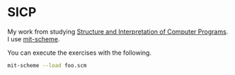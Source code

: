 # SICP

My work from studying [Structure and Interpretation of Computer Programs][sicp]. I use [mit-scheme][].

You can execute the exercises with the following.

```bash
mit-scheme --load foo.scm
```

[sicp]: https://mitpress.mit.edu/sicp/
[mit-scheme]: https://www.gnu.org/software/mit-scheme/
